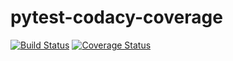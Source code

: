 # pytest-codacy-coverage

[![Build Status](https://travis-ci.org/ezequielramos/pytest-coveralls-coverage.svg?branch=master)](https://travis-ci.org/ezequielramos/pytest-coveralls-coverage)
[![Coverage Status](https://coveralls.io/repos/github/ezequielramos/pytest-coveralls-coverage/badge.svg?branch=master)](https://coveralls.io/github/ezequielramos/pytest-coveralls-coverage?branch=master)
